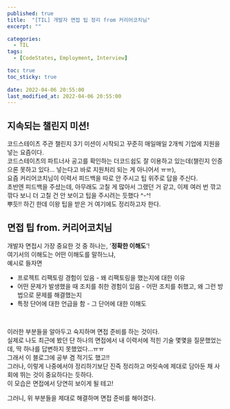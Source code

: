 ```yaml
---
published: true
title:  "[TIL] 개발자 면접 팁 정리 from 커리어코치님"
excerpt: ""

categories:
  - TIL
tags:
  - [CodeStates, Employment, Interview]

toc: true
toc_sticky: true
 
date: 2022-04-06 20:55:00
last_modified_at: 2022-04-06 20:55:00
---
```


## 지속되는 챌린지 미션!  
코드스테이츠 주관 챌린지 3기 미션이 시작되고 꾸준히 매일매일 2개씩 기업에 지원을 넣는 요즘이다.  
코드스테이츠의 파트너사 공고를 확인하는 더코드쉽도 잘 이용하고 있는데(챌린지 인증으론 못하고 있다... 넣는다고 바로 지원처리 되는 게 아니어서 ㅠㅠ),  
요즘 커리어코치님이 이력서 피드백을 따로 안 주시고 팁 위주로 답을 주신다.  
초반엔 피드백을 주셨는데, 아무래도 고칠 게 많아서 그랬던 거 같고, 이제 여러 번 깎고 깎다 보니 더 고칠 건 안 보이고 팁을 주시려는 듯했다 ^-^!  
뿌듯!! 하긴 한데 이왕 팁을 받은 거 여기에도 정리하고자 한다.  

## 면접 팁 from. 커리어코치님  
개발자 면접시 가장 중요한 것 중 하나는, '**정확한 이해도**'!  
여기서의 이해도는 어떤 이해도를 말하느냐,  
예시로 들자면  
* 프로젝트 리팩토링 경험이 있음 - 왜 리팩토링을 했는지에 대한 이유  
* 어떤 문제가 발생했을 때 조치를 취한 경험이 있음 - 어떤 조치를 취했고, 왜 그런 방법으로 문제를 해결했는지  
* 특정 단어에 대한 언급을 함 - 그 단어에 대한 이해도  
<br>

이러한 부분들을 알아두고 숙지하며 면접 준비를 하는 것이다.  
실제로 나도 최근에 봤던 단 하나의 면접에서 내 이력서에 적힌 기술 몇몇을 질문했었는데, 딱 하나를 답변하지 못했었다...ㅠㅠ  
그래서 이 블로그에 공부 겸 적기도 했고!!  
그러나, 이렇게 나중에서야 정리하기보단 진즉 정리하고 머릿속에 제대로 담아둔 채 사회에 뛰는 것이 중요하다는 듯하다.  
이 모습은 면접에서 당연히 보이게 될 테고!  

그러니, 위 부분들을 제대로 해결하며 면접 준비를 해야겠다.  


<br/>
<br/>